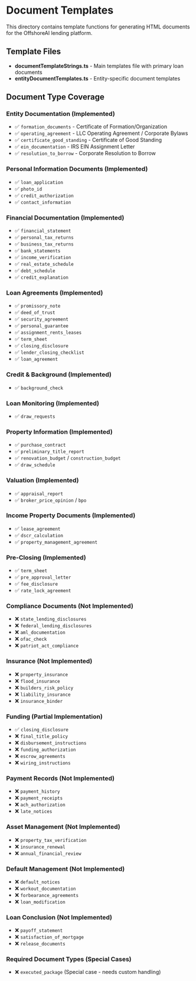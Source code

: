 # Document Templates

This directory contains template functions for generating HTML documents for the OffshoreAI lending platform.

## Template Files

- **documentTemplateStrings.ts** - Main templates file with primary loan documents
- **entityDocumentTemplates.ts** - Entity-specific document templates

## Document Type Coverage

### Entity Documentation (Implemented)
- ✅ `formation_documents` - Certificate of Formation/Organization
- ✅ `operating_agreement` - LLC Operating Agreement / Corporate Bylaws
- ✅ `certificate_good_standing` - Certificate of Good Standing
- ✅ `ein_documentation` - IRS EIN Assignment Letter
- ✅ `resolution_to_borrow` - Corporate Resolution to Borrow

### Personal Information Documents (Implemented)
- ✅ `loan_application`
- ✅ `photo_id`
- ✅ `credit_authorization`
- ✅ `contact_information`

### Financial Documentation (Implemented)
- ✅ `financial_statement`
- ✅ `personal_tax_returns`
- ✅ `business_tax_returns`
- ✅ `bank_statements`
- ✅ `income_verification`
- ✅ `real_estate_schedule`
- ✅ `debt_schedule`
- ✅ `credit_explanation`

### Loan Agreements (Implemented)
- ✅ `promissory_note`
- ✅ `deed_of_trust`
- ✅ `security_agreement`
- ✅ `personal_guarantee`
- ✅ `assignment_rents_leases`
- ✅ `term_sheet`
- ✅ `closing_disclosure`
- ✅ `lender_closing_checklist`
- ✅ `loan_agreement`

### Credit & Background (Implemented)
- ✅ `background_check`

### Loan Monitoring (Implemented)
- ✅ `draw_requests`

### Property Information (Implemented)
- ✅ `purchase_contract`
- ✅ `preliminary_title_report`
- ✅ `renovation_budget` / `construction_budget`
- ✅ `draw_schedule`

### Valuation (Implemented)
- ✅ `appraisal_report`
- ✅ `broker_price_opinion` / `bpo`

### Income Property Documents (Implemented)
- ✅ `lease_agreement`
- ✅ `dscr_calculation`
- ✅ `property_management_agreement`

### Pre-Closing (Implemented)
- ✅ `term_sheet`
- ✅ `pre_approval_letter`
- ✅ `fee_disclosure`
- ✅ `rate_lock_agreement`

### Compliance Documents (Not Implemented)
- ❌ `state_lending_disclosures`
- ❌ `federal_lending_disclosures`
- ❌ `aml_documentation`
- ❌ `ofac_check`
- ❌ `patriot_act_compliance`

### Insurance (Not Implemented)
- ❌ `property_insurance`
- ❌ `flood_insurance`
- ❌ `builders_risk_policy`
- ❌ `liability_insurance`
- ❌ `insurance_binder`

### Funding (Partial Implementation)
- ✅ `closing_disclosure`
- ❌ `final_title_policy`
- ❌ `disbursement_instructions`
- ❌ `funding_authorization`
- ❌ `escrow_agreements`
- ❌ `wiring_instructions`

### Payment Records (Not Implemented)
- ❌ `payment_history`
- ❌ `payment_receipts`
- ❌ `ach_authorization`
- ❌ `late_notices`

### Asset Management (Not Implemented)
- ❌ `property_tax_verification`
- ❌ `insurance_renewal`
- ❌ `annual_financial_review`

### Default Management (Not Implemented)
- ❌ `default_notices`
- ❌ `workout_documentation`
- ❌ `forbearance_agreements`
- ❌ `loan_modification`

### Loan Conclusion (Not Implemented)
- ❌ `payoff_statement`
- ❌ `satisfaction_of_mortgage`
- ❌ `release_documents`

### Required Document Types (Special Cases)
- ❌ `executed_package` (Special case - needs custom handling) 
